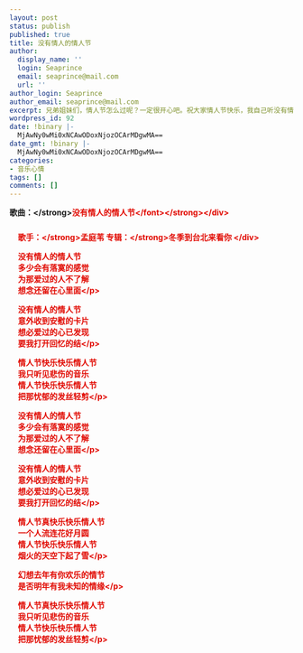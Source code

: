 ```yaml
---
layout: post
status: publish
published: true
title: 没有情人的情人节
author:
  display_name: ''
  login: Seaprince
  email: seaprince@mail.com
  url: ''
author_login: Seaprince
author_email: seaprince@mail.com
excerpt: 兄弟姐妹们，情人节怎么过呢？一定很开心吧。祝大家情人节快乐，我自己听没有情人节的情人这悲伤的音乐。
wordpress_id: 92
date: !binary |-
  MjAwNy0wMi0xNCAwODoxNjozOCArMDgwMA==
date_gmt: !binary |-
  MjAwNy0wMi0xNCAwODoxNjozOCArMDgwMA==
categories:
- 音乐心情
tags: []
comments: []
---
```

<div class="BlueBG"><strong>歌曲：<&#47;strong><strong><font style="COLOR: #e10900">没有情人的情人节<&#47;font><&#47;strong><&#47;div></p>
<div style="PADDING-LEFT: 15px; PADDING-TOP: 10px"><strong>歌手：<&#47;strong>孟庭苇 <strong>专辑：<&#47;strong>冬季到台北来看你 <&#47;div></p>
<p>没有情人的情人节<br &#47;>多少会有落寞的感觉<br &#47;>为那爱过的人不了解<br &#47;>想念还留在心里面<&#47;p></p>
<p>没有情人的情人节<br &#47;>意外收到安慰的卡片<br &#47;>想必爱过的心已发现<br &#47;>要我打开回忆的结<&#47;p></p>
<p>情人节快乐快乐情人节<br &#47;>我只听见悲伤的音乐<br &#47;>情人节快乐快乐情人节<br &#47;>把那忧郁的发丝轻剪<&#47;p></p>
<p>没有情人的情人节<br &#47;>多少会有落寞的感觉<br &#47;>为那爱过的人不了解<br &#47;>想念还留在心里面<&#47;p></p>
<p>没有情人的情人节<br &#47;>意外收到安慰的卡片<br &#47;>想必爱过的心已发现<br &#47;>要我打开回忆的结<&#47;p></p>
<p>情人节真快乐快乐情人节<br &#47;>一个人流连花好月圆<br &#47;>情人节快乐快乐情人节<br &#47;>烟火的天空下起了雪<&#47;p></p>
<p>幻想去年有你欢乐的情节<br &#47;>是否明年有我未知的情缘<&#47;p></p>
<p>情人节真快乐快乐情人节<br &#47;>我只听见悲伤的音乐<br &#47;>情人节快乐快乐情人节<br &#47;>把那忧郁的发丝轻剪<&#47;p></p>
